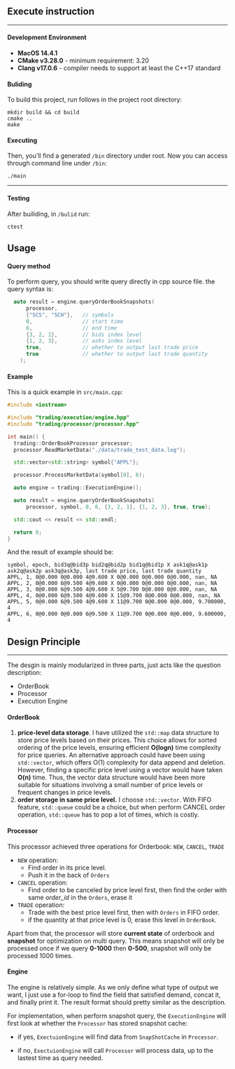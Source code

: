 ## Execute instruction
---

#### Development Environment

- **MacOS 14.4.1**
- **CMake v3.28.0**  - minimum requirement: 3.20
- **Clang v17.0.6**  - compiler needs to support at least the C++17 standard

#### Buliding

To build this project, run follows in the project root directory:

```
mkdir build && cd build
cmake ..
make
```

#### Executing

Then, you'll find a generated `/bin` directory under root. Now you can access through command line under `/bin`:
```
./main
```
****
#### Testing
After builiding, in `/bulid` run:
```
ctest
```

## Usage

#### Query method

To perform query, you should write query directly in cpp source file. the query syntax is:
```C++
  auto result = engine.queryOrderBookSnapshots(
      processor,
      {"SCS", "SCH"},   // symbols
      0,                // start time
      6,                // end time
      {3, 2, 1},        // bids index level
      {1, 2, 3},        // asks index level
      true,             // whether to output last trade price
      true              // whether to output last trade quantity
    );
```

#### Example

This is a quick example in `src/main.cpp`:

```C++
#include <iostream>

#include "trading/execution/engine.hpp"
#include "trading/processor/processor.hpp"

int main() {
  trading::OrderBookProcessor processor;
  processor.ReadMarketData("./data/trade_test_data.log");

  std::vector<std::string> symbol{"APPL"};

  processor.ProcessMarketData(symbol[0], 6);

  auto engine = trading::ExecutionEngine();

  auto result = engine.queryOrderBookSnapshots(
      processor, symbol, 0, 6, {3, 2, 1}, {1, 2, 3}, true, true);

  std::cout << result << std::endl;

  return 0;
}

```

And the result of example should be:

```
symbol, epoch, bid3q@bid3p bid2q@bid2p bid1q@bid1p X ask1q@ask1p ask2q@ask2p ask3q@ask3p, last trade price, last trade quantity
APPL, 1, 0@0.000 0@0.000 4@9.600 X 0@0.000 0@0.000 0@0.000, nan, NA
APPL, 2, 0@0.000 6@9.500 4@9.600 X 0@0.000 0@0.000 0@0.000, nan, NA
APPL, 3, 0@0.000 6@9.500 4@9.600 X 5@9.700 0@0.000 0@0.000, nan, NA
APPL, 4, 0@0.000 6@9.500 4@9.600 X 15@9.700 0@0.000 0@0.000, nan, NA
APPL, 5, 0@0.000 6@9.500 4@9.600 X 11@9.700 0@0.000 0@0.000, 9.700000, 4
APPL, 6, 0@0.000 0@0.000 6@9.500 X 11@9.700 0@0.000 0@0.000, 9.600000, 4
```

## Design Principle
---

The desgin is mainly modularized in three parts, just acts like the question description:

- OrderBook
- Processor
- Execution Engine

#### OrderBook

1. **price-level data storage**. I have utilized the `std::map` data structure to store price levels based on their prices. This choice allows for sorted ordering of the price levels, ensuring efficient **O(logn)** time complexity for price queries. An alternative approach could have been using `std::vector`, which offers O(1) complexity for data append and deletion. However, finding a specific price level using a vector would have taken **O(n)** time. Thus, the vector data structure would have been more suitable for situations involving a small number of price levels or frequent changes in price levels.
2. **order storage in same price level.** I choose `std::vector`. With FIFO feature, `std::queue` could be a choice, but when perform CANCEL order operation, `std::queue` has to pop a lot of times, which is costly.

#### Processor

This processor achieved three operations for Orderbook: `NEW`, `CANCEL`, `TRADE`

- `NEW` operation: 
  - Find order in its price level.
  - Push it in the back of `Orders` 
- `CANCEL` operation:
  - Find order to be canceled by price level first, then find the order with same *order_id* in the `Orders`, erase it
- `TRADE` operation:
  - Trade with the best price level first, then with `Orders` in FIFO order.
  - if the quantity at that price level is 0, erase this level in `OrderBook`.

Apart from that, the processor will store **current state** of orderbook and **snapshot** for optimization on multi query. This means snapshot will only be processed once if we query **0-1000** then **0-500**, snapshot will only be processed 1000 times.


#### Engine

The engine is relatively simple. As we only define what type of output we want, I just use a for-loop to find the field that satisfied demand, concat it, and finally print it. The result format should pretty similar as the description.

For implementation, when perform snapshot query, the `ExecutionEngine` will first look at whether the `Processor` has stored snapshot cache:
- if yes, `ExectuionEngine` will find data from `SnapShotCache` in `Processor`. 

- if no, `ExectuionEngine` will call `Processor` will process data, up to the lastest time as query needed. 
